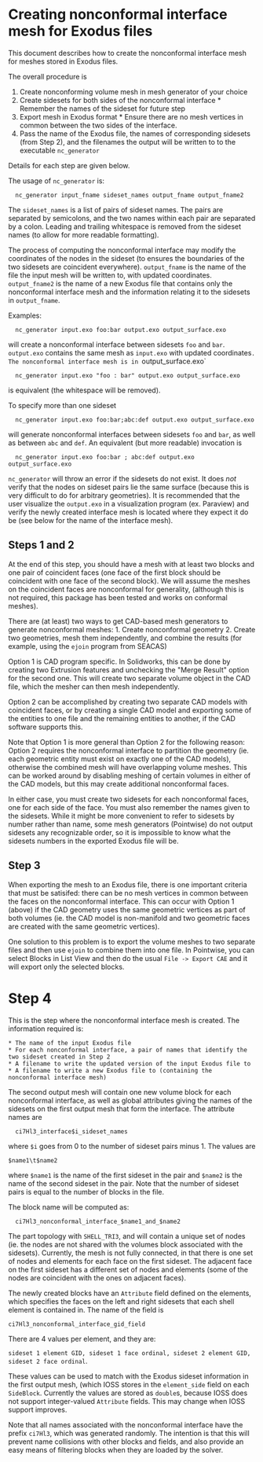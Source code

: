 # Creating nonconformal interface mesh for Exodus files

This document describes how to create the nonconformal interface mesh
for meshes stored in Exodus files.

The overall procedure is
  1. Create nonconforming volume mesh in mesh generator of your choice
  2. Create sidesets for both sides of the nonconformal interface
    * Remember the names of the sideset for future step
  3. Export mesh in Exodus format
    * Ensure there are no mesh vertices in common between the two sides
      of the interface.
  4. Pass the name of the Exodus file, the names of corresponding sidesets
     (from Step 2), and the filenames the output will be written to to
     the executable `nc_generator`

Details for each step are given below.

The usage of `nc_generator` is:

```
  nc_generator input_fname sideset_names output_fname output_fname2
```

The `sideset_names` is a list of pairs of sideset names.  The
pairs are separated by semicolons, and the two names within each
pair are separated by a colon.  Leading and trailing whitespace is
removed from the sideset names (to allow for more readable formatting).

The process of computing the nonconformal interface may modify the
coordinates of the nodes in the sideset (to ensures the boundaries of
the two sidesets are coincident everywhere).
`output_fname` is the name of the file the input mesh will be written
to, with updated coordinates.
`output_fname2` is the name of a new Exodus file that contains only the
nonconformal interface mesh and the information relating it to the
sidesets in `output_fname`.

Examples:
```
  nc_generator input.exo foo:bar output.exo output_surface.exo
```
  will create a nonconformal interface between sidesets `foo` and `bar`.
  `output.exo` contains the same mesh as `input.exo` with updated
  coordinates`.  The nonconformal interface mesh is in `output_surface.exo`

```
  nc_generator input.exo "foo : bar" output.exo output_surface.exo
```

is equivalent (the whitespace will be removed).

To specify more than one sideset

```
  nc_generator input.exo foo:bar;abc:def output.exo output_surface.exo
```

will generate nonconformal interfaces between sidesets `foo` and `bar`,
as well as between `abc` and `def`.
An equivalent (but more readable) invocation is

```
  nc_generator input.exo foo:bar ; abc:def output.exo output_surface.exo
```

`nc_generator` will throw an error if the sidesets do not exist.
It does *not* verify that the nodes on sideset pairs lie the same surface
(because this is very difficult to do for arbitrary geometries).
It is recommended that the user visualize the `output.exo` in a
visualization program (ex. Paraview) and verify the newly created
interface mesh is located where they expect it do be (see below for
the name of the interface mesh).


## Steps 1 and 2

  At the end of this step, you should have a mesh with at least two
  blocks and one pair of coincident faces
  (one face of the first block should be
  coincident with one face of the second block).  We will assume the
  meshes on the coincident faces are nonconformal for generality,
  (although this is not required, this package has been tested and
  works on conformal meshes).

  There are (at least) two ways to get CAD-based mesh generators to
  generate nonconformal meshes:
    1. Create nonconformal geometry
    2. Create two geometries, mesh them independently, and combine the
       results (for example, using the `ejoin` program from SEACAS)

  Option 1 is CAD program specific.  In Solidworks, this can be
  done by creating two Extrusion features and unchecking the "Merge Result"
  option for the second one.  This will create two separate volume object
  in the CAD file, which the mesher can then mesh independently.

  Option 2 can be accomplished by creating two separate CAD models with
  coincident faces, or by creating a single CAD model and exporting
  some of the entities to one file and the remaining entities to another,
  if the CAD software supports this.

  Note that Option 1 is more general than Option 2 for the following
  reason: Option 2 requires the nonconformal interface to partition
  the geometry (ie. each geometric entity must exist on exactly one
  of the CAD models), otherwise the combined mesh will have overlapping
  volume meshes.  This can be worked around by disabling meshing of
  certain volumes in either of the CAD models, but this may create
  additional nonconformal faces.

  In either case, you must create two sidesets for each nonconformal
  faces, one for each side of the face.  You must also remember the
  names given to the sidesets.  While it might be more convenient to
  refer to sidesets by number rather than name, some mesh generators
  (Pointwise) do not output sidesets any recognizable order, so it
  is impossible to know what the sidesets numbers in the exported
  Exodus file will be.

## Step 3

  When exporting the mesh to an Exodus file, there is one important
  criteria that must be satisifed: there can be no mesh vertices
  in common between the faces on the nonconformal interface.
  This can occur with Option 1 (above) if the CAD geometry uses the
  same geometric vertices as part of both volumes (ie. the CAD model
  is non-manifold and two geometric faces are created with the same
  geometric vertices).

  One solution to this problem is to export
  the volume meshes to two separate files and then use `ejoin`
  to combine them into one file.  In Pointwise, you can select
  Blocks in List View and then do the usual `File -> Export CAE` and
  it will export only the selected blocks.

# Step 4

  This is the step where the nonconformal interface mesh is created.
  The information required is:

    * The name of the input Exodus file
    * For each nonconformal interface, a pair of names that identify the two sideset created in Step 2
    * A filename to write the updated version of the input Exodus file to
    * A filename to write a new Exodus file to (containing the nonconformal interface mesh)


  The second output mesh will contain one new volume block for each nonconformal
  interface, as well as global attributes giving the names of the sidesets
  on the first output mesh that form the interface.  The attribute names are

  ```
    ci7Hl3_interface$i_sideset_names
  ```

  where `$i` goes from 0 to the number of sideset pairs minus 1.  The values
  are

  ```
  $name1\t$name2
  ```

  where `$name1` is the name of the first sideset in the pair and `$name2`
  is the name of the second sideset in the pair.  Note that the number of
  sideset pairs is equal to the number of blocks in the file.


  The block name will be computed as:

  ```
    ci7Hl3_nonconformal_interface_$name1_and_$name2
  ```

  The part topology with `SHELL_TRI3`,
  and will contain a unique set of nodes (ie. the nodes are not shared
  with the volumes block associated with the sidesets).
  Currently, the mesh is not fully connected, in that there is one set of
  nodes and elements for each face on the first sideset.  The adjacent
  face on the first sideset has a different set of nodes and elements
  (some of the nodes are coincident with the ones on adjacent faces).

  The newly created blocks have an `Attribute` field defined on the elements, which
  specifies the faces on the left and right sidesets that each shell
  element is contained in.  The name of the field is

  ```
  ci7Hl3_nonconformal_interface_gid_field
  ```

  There are 4 values per element, and they are:

  `sideset 1 element GID, sideset 1 face ordinal, sideset 2 element GID,
  sideset 2 face ordinal`.

  These values can be used to match with the Exodus sideset information
  in the first output mesh,
  (which IOSS stores in the `element_side`  field on each `SideBlock`.
  Currently the values are stored as `double`s, because IOSS does not support
  integer-valued `Attribute` fields.  This may change when IOSS support
  improves.

  Note that all names associated with the nonconformal interface have the
  prefix `ci7Hl3`, which was generated randomly.  The intention is that
  this will prevent name collisions with other blocks and fields, and also
  provide an easy means of filtering blocks when they are loaded by the
  solver.
